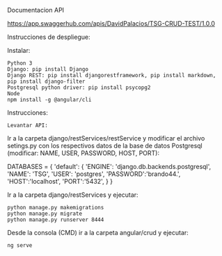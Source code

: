 

Documentacion API

https://app.swaggerhub.com/apis/DavidPalacios/TSG-CRUD-TEST/1.0.0

Instrucciones de despliegue:

Instalar:

    Python 3
    Django: pip install Django
    Django REST: pip install djangorestframework, pip install markdown, pip install django-filter
    Postgresql python driver: pip install psycopg2
    Node
    npm install -g @angular/cli

Instrucciones:

    Levantar API:

Ir a la carpeta django/restServices/restService y modificar el archivo setings.py con los respectivos datos de la base de datos Postgresql (modificar: NAME, USER, PASSWORD, HOST, PORT):

DATABASES = { 
  'default': { 
      'ENGINE': 'django.db.backends.postgresql', 
      'NAME': 'TSG', 
      'USER': 'postgres', 
      'PASSWORD':'brando44.', 
      'HOST':'localhost', 
      'PORT':'5432', 
  } 
}

Ir a la carpeta django/restServices y ejecutar:

    python manage.py makemigrations
    python manage.py migrate
    python manage.py runserver 8444

Desde la consola (CMD) ir a la carpeta angular/crud y ejecutar:

    ng serve

